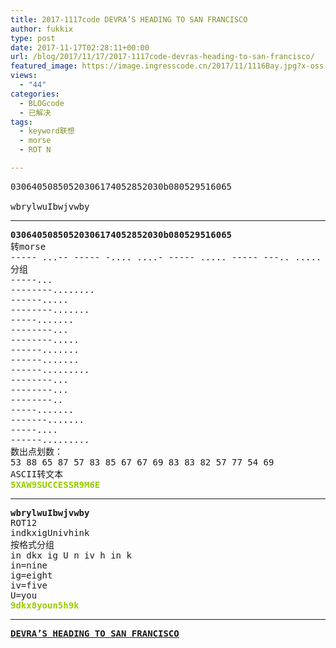 ```yaml
---
title: 2017-1117code DEVRA’S HEADING TO SAN FRANCISCO
author: fukkix
type: post
date: 2017-11-17T02:28:11+00:00
url: /blog/2017/11/17/2017-1117code-devras-heading-to-san-francisco/
featured_image: https://image.ingresscode.cn/2017/11/1116Bay.jpg?x-oss-process=image/resize,m_fill,w_700,h_220
views:
  - "44"
categories:
  - BLOGcode
  - 已解决
tags:
  - keyword联想
  - morse
  - ROT N

---
```

<pre>03064050850520306174052852030b080529516065

wbrylwuIbwjvwby
<!--more--></pre>

* * *

<pre><strong>03064050850520306174052852030b080529516065
</strong>转morse
----- ...-- ----- -.... ....- ----- ..... ----- ---.. ..... ----- ..... ..--- ----- ...-- ----- -.... .---- --... ....- ----- ..... ..--- ---.. ..... ..--- ----- ...-- ----- -... ----- ---.. ----- ..... ..--- ----. ..... .---- -.... ----- -.... .....
分组
-----...
--------........
------..... 
--------....... 
-----.......
--------...
--------.....
------.......
------.......
------.........
--------...
--------... 
--------.. 
-----.......
-------.......
-----.... 
------.........  
数出点划数：
53 88 65 87 57 83 85 67 67 69 83 83 82 57 77 54 69 
ASCII转文本<strong>
<span style="color: #99cc00;">5XAW9SUCCESSR9M6E</span></strong></pre>

* * *

<pre><strong>wbrylwuIbwjvwby
</strong>ROT12
indkxigUnivhink
按格式分组
in dkx ig U n iv h in k
in=nine
ig=eight
iv=five
U=you<strong>
<span style="color: #99cc00;">9dkx8youn5h9k</span></strong></pre>

* * *

<pre><strong><a href="http://investigate.ingress.com/2017/11/16/devras-heading-to-san-francisco/">DEVRA’S HEADING TO SAN FRANCISCO</a>


</strong></pre>